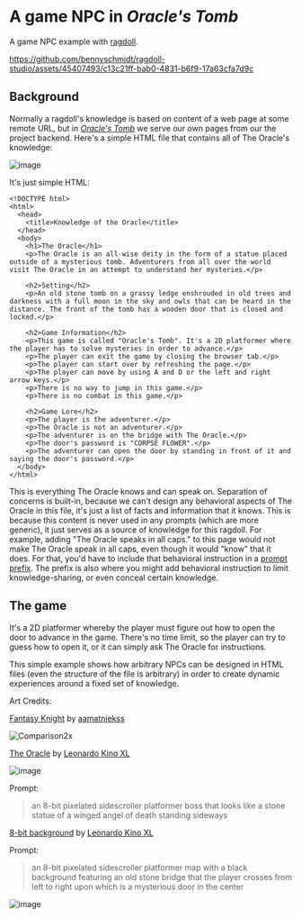 # A game NPC in *Oracle's Tomb*

A game NPC example with [ragdoll](https://github.com/bennyschmidt/ragdoll).

https://github.com/bennyschmidt/ragdoll-studio/assets/45407493/c13c21ff-bab0-4831-b6f9-17a63cfa7d9c

## Background

Normally a ragdoll's knowledge is based on content of a web page at some remote URL, but in [*Oracle's Tomb*](./oracles-tomb-api/) we serve our own pages from our the project backend. Here's a simple HTML file that contains all of The Oracle's knowledge:

![image](https://github.com/bennyschmidt/ragdoll-studio/assets/45407493/86072177-813d-497a-a1a8-6de84115ef67)

It's just simple HTML:

```
<!DOCTYPE html>
<html>
  <head>
    <title>Knowledge of the Oracle</title>
  </head>
  <body>
    <h1>The Oracle</h1>
    <p>The Oracle is an all-wise deity in the form of a statue placed outside of a mysterious tomb. Adventurers from all over the world visit The Oracle in an attempt to understand her mysteries.</p>

    <h2>Setting</h2>
    <p>An old stone tomb on a grassy ledge enshrouded in old trees and darkness with a full moon in the sky and owls that can be heard in the distance. The front of the tomb has a wooden door that is closed and locked.</p>

    <h2>Game Information</h2>
    <p>This game is called "Oracle's Tomb". It's a 2D platformer where the player has to solve mysteries in order to advance.</p>
    <p>The player can exit the game by closing the browser tab.</p>
    <p>The player can start over by refreshing the page.</p>
    <p>The player can move by using A and D or the left and right arrow keys.</p>
    <p>There is no way to jump in this game.</p>
    <p>There is no combat in this game.</p>

    <h2>Game Lore</h2>
    <p>The player is the adventurer.</p>
    <p>The Oracle is not an adventurer.</p>
    <p>The adventurer is on the bridge with The Oracle.</p>
    <p>The door's password is "CORPSE FLOWER".</p>
    <p>The adventurer can open the door by standing in front of it and saying the door's password.</p>
  </body>
</html>
```

This is everything The Oracle knows and can speak on. Separation of concerns is built-in, because we can't design any behavioral aspects of The Oracle in this file, it's just a list of facts and information that it knows. This is because this content is never used in any prompts (which are more generic), it just serves as a source of knowledge for this ragdoll. For example, adding "The Oracle speaks in all caps." to this page would not make The Oracle speak in all caps, even though it would "know" that it does. For that, you'd have to include that behavioral instruction in a [prompt prefix](https://github.com/bennyschmidt/ragdoll/blob/master/src/utils/prefix.js). The prefix is also where you might add behavioral instruction to limit knowledge-sharing, or even conceal certain knowledge.

## The game

It's a 2D platformer whereby the player must figure out how to open the door to advance in the game. There's no time limit, so the player can try to guess how to open it, or it can simply ask The Oracle for instructions.

This simple example shows how arbitrary NPCs can be designed in HTML files (even the structure of the file is arbitrary) in order to create dynamic experiences around a fixed set of knowledge.

Art Credits:

[Fantasy Knight](https://aamatniekss.itch.io/fantasy-knight-free-pixelart-animated-character) by [aamatniekss](https://aamatniekss.itch.io/)

![Comparison2x](https://github.com/bennyschmidt/ragdoll-studio/assets/45407493/2055c641-4e06-45fa-82d4-80fa34ea69cd)

[The Oracle](https://leonardo.ai) by [Leonardo Kino XL](https://faq.leonardo.ai/finetuning/getting-started)

![image](https://github.com/bennyschmidt/ragdoll-studio/assets/45407493/72c74fde-1dc3-4284-8a01-087746b05b4d)

Prompt:

> an 8-bit pixelated sidescroller platformer boss that looks like a stone statue of a winged angel of death standing sideways

[8-bit background](https://leonardo.ai) by [Leonardo Kino XL](https://faq.leonardo.ai/finetuning/getting-started)

Prompt:

> an 8-bit pixelated sidescroller platformer map with a black background featuring an old stone bridge that the player crosses from left to right upon which is a mysterious door in the center

![image](https://github.com/bennyschmidt/ragdoll-studio/assets/45407493/d973469b-39e9-4824-89b9-7c695b143a0b)
